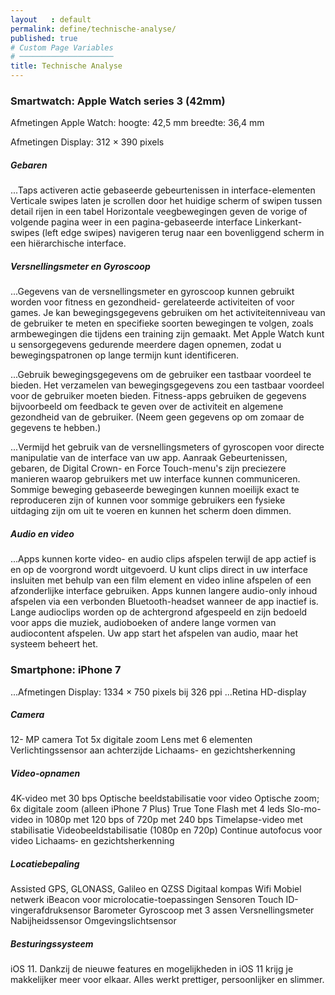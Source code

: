 ```yaml
---
layout   : default
permalink: define/technische-analyse/
published: true
# Custom Page Variables
# ─────────────────────
title: Technische Analyse
---
```

### Smartwatch: Apple Watch series 3 (42mm)
Afmetingen Apple Watch:
hoogte: 42,5 mm
breedte: 36,4 mm


Afmetingen Display:
312 × 390 pixels


##### Gebaren
...Taps activeren actie gebaseerde gebeurtenissen in interface-elementen
Verticale swipes laten je scrollen door het huidige scherm of swipen tussen detail rijen in een tabel
Horizontale veegbewegingen geven de vorige of volgende pagina weer in een pagina-gebaseerde interface
Linkerkant-swipes (left edge swipes) navigeren terug naar een bovenliggend scherm in een hiërarchische interface.


##### Versnellingsmeter en Gyroscoop
...Gegevens van de versnellingsmeter en gyroscoop kunnen gebruikt worden voor fitness en gezondheid- gerelateerde activiteiten of voor games. Je kan bewegingsgegevens gebruiken om het activiteitenniveau van de gebruiker te meten en specifieke soorten bewegingen te volgen, zoals armbewegingen die tijdens een training zijn gemaakt. Met Apple Watch kunt u sensorgegevens gedurende meerdere dagen opnemen, zodat u bewegingspatronen op lange termijn kunt identificeren.


...Gebruik bewegingsgegevens om de gebruiker een tastbaar voordeel te bieden. Het verzamelen van bewegingsgegevens zou een tastbaar voordeel voor de gebruiker moeten bieden. Fitness-apps gebruiken de gegevens bijvoorbeeld om feedback te geven over de activiteit en algemene gezondheid van de gebruiker. (Neem geen gegevens op om zomaar de gegevens te hebben.)


...Vermijd het gebruik van de versnellingsmeters of gyroscopen voor directe manipulatie van de interface van uw app. Aanraak Gebeurtenissen, gebaren, de Digital Crown- en Force Touch-menu's zijn preciezere manieren waarop gebruikers met uw interface kunnen communiceren. Sommige beweging gebaseerde bewegingen kunnen moeilijk exact te reproduceren zijn of kunnen voor sommige gebruikers een fysieke uitdaging zijn om uit te voeren en kunnen het scherm doen dimmen.

##### Audio en video
...Apps kunnen korte video- en audio clips afspelen terwijl de app actief is en op de voorgrond wordt uitgevoerd. U kunt clips direct in uw interface insluiten met behulp van een film element en video inline afspelen of een afzonderlijke interface gebruiken.
Apps kunnen langere audio-only inhoud afspelen via een verbonden Bluetooth-headset wanneer de app inactief is. Lange audioclips worden op de achtergrond afgespeeld en zijn bedoeld voor apps die muziek, audioboeken of andere lange vormen van audiocontent afspelen. 
Uw app start het afspelen van audio, maar het systeem beheert het.

### Smartphone: iPhone 7
...Afmetingen Display: 1334 × 750 pixels bij 326 ppi
...Retina HD-display
##### Camera
12- MP camera
Tot 5x digitale zoom
Lens met 6 elementen
Verlichtingssensor aan achterzijde
Lichaams- en gezichtsherkenning
##### Video-opnamen
4K-video met 30 bps
Optische beeldstabilisatie voor video
Optische zoom; 6x digitale zoom (alleen iPhone 7 Plus)
True Tone Flash met 4 leds
Slo-mo-video in 1080p met 120 bps of 720p met 240 bps
Timelapse-video met stabilisatie
Videobeeldstabilisatie (1080p en 720p)
Continue autofocus voor video
Lichaams‑ en gezichtsherkenning
##### Locatiebepaling
Assisted GPS, GLONASS, Galileo en QZSS
Digitaal kompas
Wifi
Mobiel netwerk
iBeacon voor microlocatie-toepassingen
Sensoren
Touch ID-vingerafdruksensor
Barometer
Gyroscoop met 3 assen
Versnellingsmeter
Nabijheidssensor
Omgevingslichtsensor
##### Besturingssysteem
iOS 11. Dankzij de nieuwe features en mogelijkheden in iOS 11 krijg je makkelijker meer voor elkaar. Alles werkt prettiger, persoonlijker en slimmer.
